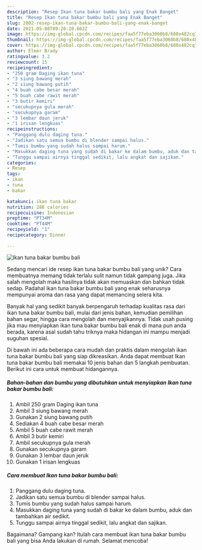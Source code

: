 ```yaml
---
description: "Resep Ikan tuna bakar bumbu bali yang Enak Banget"
title: "Resep Ikan tuna bakar bumbu bali yang Enak Banget"
slug: 2002-resep-ikan-tuna-bakar-bumbu-bali-yang-enak-banget
date: 2021-05-08T09:28:28.662Z
image: https://img-global.cpcdn.com/recipes/faa5f77eba3060b8/680x482cq70/ikan-tuna-bakar-bumbu-bali-foto-resep-utama.jpg
thumbnail: https://img-global.cpcdn.com/recipes/faa5f77eba3060b8/680x482cq70/ikan-tuna-bakar-bumbu-bali-foto-resep-utama.jpg
cover: https://img-global.cpcdn.com/recipes/faa5f77eba3060b8/680x482cq70/ikan-tuna-bakar-bumbu-bali-foto-resep-utama.jpg
author: Elmer Brady
ratingvalue: 3.2
reviewcount: 15
recipeingredient:
- "250 gram Daging ikan tuna"
- "3 siung bawang merah"
- "2 siung bawang putih"
- "4 buah cabe besar merah"
- "5 buah cabe rawit merah"
- "3 butir kemiri"
- "secukupnya gula merah"
- "secukupnya garam"
- "3 lembar daun jeruk"
- "1 irisan lengkuas"
recipeinstructions:
- "Panggang dulu daging tuna."
- "Jadikan satu semua bumbu di blender sampai halus."
- "Tumis bumbu yang sudah halus sampai harum."
- "Masukkan daging tuna yang sudah di bakar ke dalam bumbu, aduk dan tambahkan air sedikit."
- "Tunggu sampai airnya tinggal sedikit, lalu angkat dan sajikan."
categories:
- Resep
tags:
- ikan
- tuna
- bakar

katakunci: ikan tuna bakar 
nutrition: 288 calories
recipecuisine: Indonesian
preptime: "PT34M"
cooktime: "PT44M"
recipeyield: "1"
recipecategory: Dinner

---
```



![Ikan tuna bakar bumbu bali](https://img-global.cpcdn.com/recipes/faa5f77eba3060b8/680x482cq70/ikan-tuna-bakar-bumbu-bali-foto-resep-utama.jpg)

Sedang mencari ide resep ikan tuna bakar bumbu bali yang unik? Cara membuatnya memang tidak terlalu sulit namun tidak gampang juga. Jika salah mengolah maka hasilnya tidak akan memuaskan dan bahkan tidak sedap. Padahal ikan tuna bakar bumbu bali yang enak seharusnya mempunyai aroma dan rasa yang dapat memancing selera kita.

Banyak hal yang sedikit banyak berpengaruh terhadap kualitas rasa dari ikan tuna bakar bumbu bali, mulai dari jenis bahan, kemudian pemilihan bahan segar, hingga cara mengolah dan menyajikannya. Tidak usah pusing jika mau menyiapkan ikan tuna bakar bumbu bali enak di mana pun anda berada, karena asal sudah tahu triknya maka hidangan ini mampu menjadi suguhan spesial.




Di bawah ini ada beberapa cara mudah dan praktis dalam mengolah ikan tuna bakar bumbu bali yang siap dikreasikan. Anda dapat membuat Ikan tuna bakar bumbu bali memakai 10 jenis bahan dan 5 langkah pembuatan. Berikut ini cara untuk membuat hidangannya.

<!--inarticleads1-->

##### Bahan-bahan dan bumbu yang dibutuhkan untuk menyiapkan Ikan tuna bakar bumbu bali:

1. Ambil 250 gram Daging ikan tuna
1. Ambil 3 siung bawang merah
1. Gunakan 2 siung bawang putih
1. Sediakan 4 buah cabe besar merah
1. Ambil 5 buah cabe rawit merah
1. Ambil 3 butir kemiri
1. Ambil secukupnya gula merah
1. Gunakan secukupnya garam
1. Gunakan 3 lembar daun jeruk
1. Gunakan 1 irisan lengkuas




<!--inarticleads2-->

##### Cara membuat Ikan tuna bakar bumbu bali:

1. Panggang dulu daging tuna.
1. Jadikan satu semua bumbu di blender sampai halus.
1. Tumis bumbu yang sudah halus sampai harum.
1. Masukkan daging tuna yang sudah di bakar ke dalam bumbu, aduk dan tambahkan air sedikit.
1. Tunggu sampai airnya tinggal sedikit, lalu angkat dan sajikan.




Bagaimana? Gampang kan? Itulah cara membuat ikan tuna bakar bumbu bali yang bisa Anda lakukan di rumah. Selamat mencoba!
